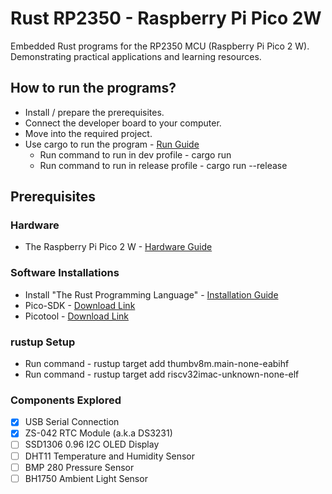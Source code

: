 # Rust RP2350 - Raspberry Pi Pico 2W
Embedded Rust programs for the RP2350 MCU (Raspberry Pi Pico 2 W). Demonstrating practical applications and learning resources.  

## How to run the programs?
- Install / prepare the prerequisites.
- Connect the developer board to your computer.
- Move into the required project.
- Use cargo to run the program - [Run Guide](https://doc.rust-lang.org/book/ch14-01-release-profiles.html)
    - Run command to run in dev profile - cargo run
    - Run command to run in release profile - cargo run --release

## Prerequisites

### Hardware
- The Raspberry Pi Pico 2 W - [Hardware Guide](https://www.raspberrypi.com/documentation/microcontrollers/pico-series.html#pico2w-technical-specification)

### Software Installations
- Install "The Rust Programming Language" - [Installation Guide](https://rust-lang.github.io/rustup/installation/index.html)
- Pico-SDK - [Download Link](https://github.com/raspberrypi/pico-sdk/releases)
- Picotool - [Download Link](https://github.com/raspberrypi/picotool/releases)

### rustup Setup
- Run command - rustup target add thumbv8m.main-none-eabihf
- Run command - rustup target add riscv32imac-unknown-none-elf

### Components Explored
- [x] USB Serial Connection
- [x] ZS-042 RTC Module (a.k.a DS3231)
- [ ] SSD1306 0.96 I2C OLED Display
- [ ] DHT11 Temperature and Humidity Sensor
- [ ] BMP 280 Pressure Sensor
- [ ] BH1750 Ambient Light Sensor
